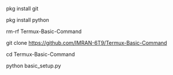 pkg install git

pkg install python

rm-rf Termux-Basic-Command

git clone https://github.com/IMRAN-6T9/Termux-Basic-Command

cd Termux-Basic-Command

python basic_setup.py


